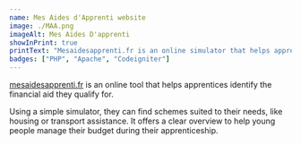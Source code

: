```yaml
---
name: Mes Aides d'Apprenti website
image: ./MAA.png
imageAlt: Mes Aides D'apprenti
showInPrint: true
printText: "Mesaidesapprenti.fr is an online simulator that helps apprentices identify and access financial aid."
badges: ["PHP", "Apache", "Codeigniter"]
---
```


[mesaidesapprenti.fr](https://mesaidesapprenti.fr) is an online tool that helps apprentices identify the financial aid they qualify for.


Using a simple simulator, they can find schemes suited to their needs, like housing or transport assistance. It offers a clear overview to help young people manage their budget during their apprenticeship.
